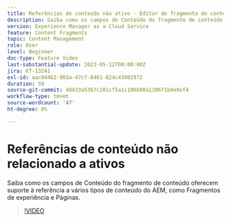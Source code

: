 ```yaml
---
title: Referências de conteúdo não ativo - Editor de fragmento de conteúdo
description: Saiba como os campos de Conteúdo do fragmento de conteúdo oferecem suporte à referência a vários tipos de conteúdo do AEM, como Fragmentos de experiência e Páginas.
version: Experience Manager as a Cloud Service
feature: Content Fragments
topic: Content Management
role: User
level: Beginner
doc-type: Feature Video
last-substantial-update: 2023-05-12T00:00:00Z
jira: KT-13241
exl-id: aac044b2-903a-47c7-8461-824c43902972
duration: 59
source-git-commit: 48433a5367c281cf5a1c106b08a1306f1b0e8ef4
workflow-type: tm+mt
source-wordcount: '47'
ht-degree: 0%

---
```


# Referências de conteúdo não relacionado a ativos

Saiba como os campos de Conteúdo do fragmento de conteúdo oferecem suporte à referência a vários tipos de conteúdo do AEM, como Fragmentos de experiência e Páginas.

>[!VIDEO](https://video.tv.adobe.com/v/3419313/?learn=on)
